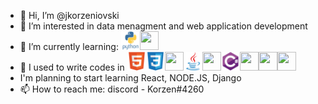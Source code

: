 - 👋 Hi, I’m @jkorzeniovski
- 👀 I’m interested in data menagment and web application development
- 🌱 I’m currently learning: 
 <img src="https://github.com/devicons/devicon/blob/master/icons/python/python-original-wordmark.svg" height="30px" width="30px"><img src="https://camo.githubusercontent.com/ac18665005b4292614735b188d530aaef130923b605838a83f876dc0d5409b9f/68747470733a2f2f7777772e722d70726f6a6563742e6f72672f6c6f676f2f526c6f676f2e737667" height="30px" width="30px">
- 💞️ I used to write codes in 
 <img src="https://raw.githubusercontent.com/devicons/devicon/master/icons/html5/html5-original.svg" height="30px" width="30px"><img src="https://raw.githubusercontent.com/devicons/devicon/master/icons/css3/css3-original.svg" height="30px" width="30px"><img src="https://camo.githubusercontent.com/6733a173667dae231d5dfa0554b5f5757ede3ce2b7390145219a87db2ee53880/68747470733a2f2f77696b696c6573732e6f72672f6d656469612f77696b6970656469612f636f6d6d6f6e732f322f32372f5048502d6c6f676f2e737667" height="30px" width="30px"><img src="https://raw.githubusercontent.com/devicons/devicon/master/icons/java/java-original.svg" height="30px" width="30px"><img src="https://camo.githubusercontent.com/fd26cea8eea13c1d1a5bb055f7301d7e1782384365a3abcb32574f8f90a55ef9/68747470733a2f2f77696b696c6573732e6f72672f6d656469612f77696b6970656469612f636f6d6d6f6e732f312f31382f49534f5f432532422532425f4c6f676f2e737667" height="30px" width="30px"><img src="https://raw.githubusercontent.com/devicons/devicon/master/icons/csharp/csharp-original.svg" height="30px" width="30px"><img src="https://static.vecteezy.com/system/resources/previews/000/378/532/original/xml-vector-icon.jpg" height="30px" width="30px"><img src="https://icons.veryicon.com/png/o/file-type/file-type-1/xsl-icon.png" height="30px" width="30px"><img src="https://th.bing.com/th/id/OIP.sAF8cRxAFHLtkqvXp2JtpAHaGj?pid=ImgDet&rs=1" height="30px" width="30px">
- I'm planning to start learning React, NODE.JS, Django
- 📫 How to reach me: discord - Korzen#4260
<!---
jkorzeniovski/jkorzeniovski is a ✨ special ✨ repository because its `README.md` (this file) appears on your GitHub profile.
You can click the Preview link to take a look at your changes.
--->
